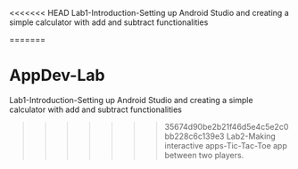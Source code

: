 <<<<<<< HEAD
Lab1-Introduction-Setting up Android Studio and creating a simple calculator with add and subtract functionalities

=======
# AppDev-Lab
Lab1-Introduction-Setting up Android Studio and creating a simple calculator with add and subtract functionalities


>>>>>>> 35674d90be2b21f46d5e4c5e2c0bb228c6c139e3
Lab2-Making interactive apps-Tic-Tac-Toe app between two players.
